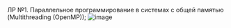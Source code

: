 
ЛР №1. Параллельное программирование в системах с общей памятью (Multithreading (OpenMP));
![image](https://github.com/ernsterfickfacker/Multithreading-OpenMP-_MergeSort/assets/93219479/d1e7e9e0-d489-4cb5-8201-47905a12cb68)
